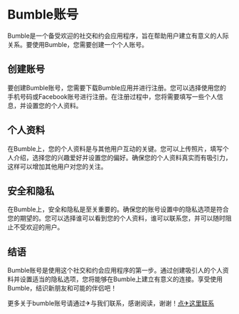 # Bumble账号

Bumble是一个备受欢迎的社交和约会应用程序，旨在帮助用户建立有意义的人际关系。要使用Bumble，您需要创建一个个人账号。

## 创建账号
要创建Bumble账号，您需要下载Bumble应用并进行注册。您可以选择使用您的手机号码或Facebook账号进行注册。在注册过程中，您将需要填写一些个人信息，并设置您的个人资料。

## 个人资料
在Bumble上，您的个人资料是与其他用户互动的关键。您可以上传照片，填写个人介绍，选择您的兴趣爱好并设置您的偏好。确保您的个人资料真实而有吸引力，这样可以增加其他用户对您的关注。

## 安全和隐私
在Bumble上，安全和隐私是至关重要的。确保您的账号设置中的隐私选项是符合您的期望的。您可以选择谁可以看到您的个人资料，谁可以联系您，并可以随时阻止不受欢迎的用户。

## 结语
Bumble账号是使用这个社交和约会应用程序的第一步。通过创建吸引人的个人资料并设置适当的隐私选项，您将能够在Bumble上建立有意义的连接。享受使用Bumble，结识新朋友和可能的伴侣吧！

更多关于bumble账号请通过✈与我们联系，感谢阅读，谢谢！[点✈这里联系](https://t.me/gngwzh)